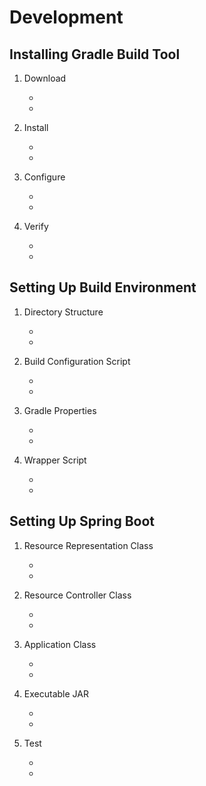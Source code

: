 Development
======
Installing Gradle Build Tool
------
1. Download

    *
    *
2. Install

    *
    *
3. Configure

    *
    *
4. Verify

    *
    *

Setting Up Build Environment
------
1. Directory Structure

    *
    *
2. Build Configuration Script

    *
    *
3. Gradle Properties

    *
    *
4. Wrapper Script

    *
    *

Setting Up Spring Boot
------
1. Resource Representation Class

    *
    *
2. Resource Controller Class

    *
    *
3. Application Class

    *
    *
4. Executable JAR

    *
    *
5. Test

    *
    *
